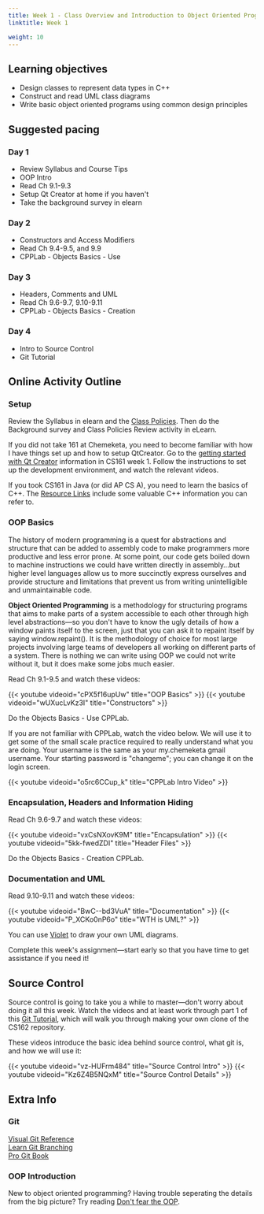 ```yaml
---
title: Week 1 - Class Overview and Introduction to Object Oriented Programming (OOP)
linktitle: Week 1

weight: 10
---
```


## Learning objectives

-   Design classes to represent data types in C++
-   Construct and read UML class diagrams
-   Write basic object oriented programs using common design principles

## Suggested pacing

### Day 1

-   Review Syllabus and Course Tips
-   OOP Intro
-   Read Ch 9.1-9.3
-   Setup Qt Creator at home if you haven't
-   Take the background survey in elearn

### Day 2

-   Constructors and Access Modifiers
-   Read Ch 9.4-9.5, and 9.9
-   CPPLab - Objects Basics - Use

### Day 3

-   Headers, Comments and UML
-   Read Ch 9.6-9.7, 9.10-9.11
-   CPPLab - Objects Basics - Creation

### Day 4

-   Intro to Source Control
-   Git Tutorial

## Online Activity Outline

### Setup

Review the Syllabus in elearn and the [Class Policies](../policies).
Then do the Background survey and Class Policies Review activity in
eLearn.

If you did not take 161 at Chemeketa, you need
to become familiar with how I have things set up
and how to setup QtCreator.  Go to the [getting started with Qt Creator](https://computerscience.chemeketa.edu/courses/cs161/202030/week01/#getting-started-with-qt-creator)
information in CS161 week 1.  Follow the instructions to set up the
development environment, and watch the relevant videos.

If you took CS161 in Java (or did AP CS A), you need to learn the
basics of C++. The [Resource Links](../links) include some valuable C++
information you can refer to.

### OOP Basics

The history of modern programming is a quest for abstractions and
structure that can be added to assembly code to make programmers more
productive and less error prone. At some point, our code gets boiled down
to machine instructions we could have written directly in assembly…but
higher level languages allow us to more succinctly express ourselves
and provide structure and limitations that prevent us from writing
unintelligible and unmaintainable code.

**Object Oriented Programming** is a methodology for structuring programs
that aims to make parts of a system accessible to each other through high
level abstractions—so you don't have to know the ugly details of how a
window paints itself to the screen, just that you can ask it to repaint
itself by saying window.repaint(). It is the methodology of choice for
most large projects involving large teams of developers all working on
different parts of a system.  There is nothing we can write using OOP
we could not write without it, but it does make some jobs much easier.

Read Ch 9.1-9.5 and watch these videos:

{{< youtube videoid="cPX5f16upUw" title="OOP Basics" >}}
{{< youtube videoid="wUXucLvKz3I" title="Constructors" >}}

Do the Objects Basics - Use CPPLab.

If you are not familiar with CPPLab, watch the video below. We will use
it to get some of the small scale practice required to really understand
what you are doing. Your username is the same as your my.chemeketa gmail
username. Your starting password is "changeme"; you can change it on
the login screen.

{{< youtube videoid="o5rc6CCup_k" title="CPPLab Intro Video" >}}

### Encapsulation, Headers and Information Hiding

Read Ch 9.6-9.7 and watch these videos:

{{< youtube videoid="vxCsNXovK9M" title="Encapsulation" >}}
{{< youtube videoid="5kk-fwedZDI" title="Header Files" >}}

Do the Objects Basics - Creation CPPLab.

### Documentation and UML

Read 9.10-9.11 and watch these videos:

{{< youtube videoid="BwC--bd3VuA" title="Documentation" >}}
{{< youtube videoid="P_XCKo0nP6o" title="WTH is UML?" >}}

You can use [Violet](http://violet.sourceforge.net/) to draw your own UML diagrams.

Complete this week's assignment—start early so that you have time to
get assistance if you need it!

## Source Control

Source control is going to take you a while to master—don't worry
about doing it all this week. Watch the videos and at least work through
part 1 of this [Git Tutorial](https://docs.google.com/document/d/1S8dMsT6B2B7jW2Z0OWoV6TT8GOlYkDa9Bw0mhrUTuSU/edit?usp=sharing%22), which will walk you through making your
own clone of the CS162 repository.

These videos introduce the basic idea behind source control, what git is, and how we will use it:

{{< youtube videoid="vz-HUFrm484" title="Source Control Intro" >}}
{{< youtube videoid="Kz6Z4B5NQxM" title="Source Control Details" >}}

## Extra Info

### Git

[Visual Git Reference](https://marklodato.github.io/visual-git-guide/index-en.html)  
[Learn Git Branching](https://learngitbranching.js.org/)  
[Pro Git Book](https://git-scm.com/book/en/v2)

### OOP Introduction

New to object oriented programming? Having trouble seperating the
details from the big picture? Try reading [Don\'t fear the OOP](http://sepwww.stanford.edu/data/media/public/sep/jon/family/jos/oop/oop1.htm).